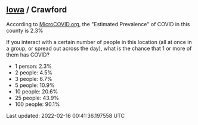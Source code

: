 
## [Iowa](/united-states/iowa) / Crawford

According to [MicroCOVID.org](http://microcovid.org),
the "Estimated Prevalence" of COVID in this county is 2.3%

If you interact with a certain number of people in this location
(all at once in a group, or spread out across the day), what is the chance that
1 or more of them has COVID?

- 1 person: 2.3%
- 2 people: 4.5%
- 3 people: 6.7%
- 5 people: 10.9%
- 10 people: 20.6%
- 25 people: 43.9%
- 100 people: 90.1%

Last updated: 2022-02-16 00:41:36.197558 UTC
